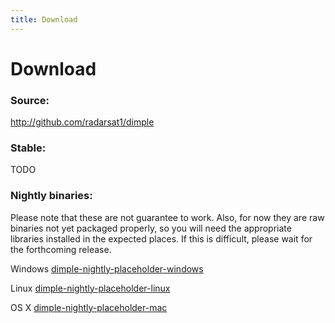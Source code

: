 ```yaml
---
title: Download
---
```


# Download

### Source:

http://github.com/radarsat1/dimple

### Stable:

TODO

### Nightly binaries:

Please note that these are not guarantee to work.  Also, for now they
are raw binaries not yet packaged properly, so you will need the
appropriate libraries installed in the expected places.  If this is
difficult, please wait for the forthcoming release.

Windows
[dimple-nightly-placeholder-windows](/dimple/binaries/dimple-nightly-placeholder-windows)

Linux
[dimple-nightly-placeholder-linux](/dimple/binaries/dimple-nightly-placeholder-linux)

OS X
[dimple-nightly-placeholder-mac](/dimple/binaries/dimple-nightly-placeholder-mac)
